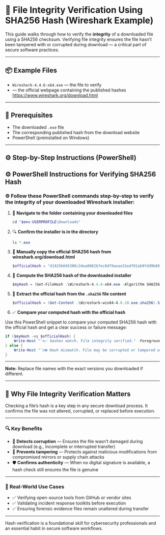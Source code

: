 # 🧪 File Integrity Verification Using SHA256 Hash (Wireshark Example)

This guide walks through how to verify the **integrity** of a downloaded file using a SHA256 checksum. Verifying file integrity ensures the file hasn’t been tampered with or corrupted during download — a critical part of secure software practices.

---

## 📦 Example Files

- `Wireshark-4.4.6-x64.exe` — the file to verify  
-  — the official webpage containing the published hashes https://www.wireshark.org/download.html

---

## 🧰 Prerequisites

- The downloaded `.exe` file  
- The corresponding published hash from the download website  
- PowerShell (preinstalled on Windows)

---

## ⚙️ Step-by-Step Instructions (PowerShell)

## ⚙️ PowerShell Instructions for Verifying SHA256 Hash

### ⚙️ Follow these PowerShell commands step-by-step to verify the integrity of your downloaded Wireshark installer:

1. 📂 **Navigate to the folder containing your downloaded files**

    ```powershell
    cd "$env:USERPROFILE\Downloads"
    ```

2. 🔍 **Confirm the installer is in the directory**

    ```powershell
    ls *.exe
    ```

3. 📖 **Manually copy the official SHA256 hash from wireshark.org/download.html**

    ```powershell
    $officialHash = "d1925b045300c34ea8082b7ec0d79aeae31edf01eb9fdd9b69e069ece785ca93"
    ```

4. 🧮 **Compute the SHA256 hash of the downloaded installer**

    ```powershell
    $myHash = (Get-FileHash .\Wireshark-4.4.6-x64.exe -Algorithm SHA256).Hash
    ```

5. 📄 **Extract the official hash from the `.sha256` file content**

    ```powershell
    $officialHash = (Get-Content .\Wireshark-win64-4.0.10.exe.sha256).Split(" ")[0]
    ```

6. ✅ **Compare your computed hash with the official hash**

Use this PowerShell snippet to compare your computed SHA256 hash with the official hash and get a clear success or failure message:

```powershell
if ($myHash -eq $officialHash) {
    Write-Host "`n✅ Hashes match. File integrity verified." -ForegroundColor Green
} else {
    Write-Host "`n❌ Hash mismatch. File may be corrupted or tampered with." -ForegroundColor Red
}
```
---

**Note:** Replace file names with the exact versions you downloaded if different.


---

## 🧠 Why File Integrity Verification Matters

Checking a file’s hash is a key step in any secure download process. It confirms the file was not altered, corrupted, or replaced before execution.

---

### 🔍 Key Benefits

- 🧪 **Detects corruption** — Ensures the file wasn’t damaged during download (e.g., incomplete or interrupted transfer)  
- 🧨 **Prevents tampering** — Protects against malicious modifications from compromised mirrors or supply chain attacks  
- 🛡️ **Confirms authenticity** — When no digital signature is available, a hash check still ensures the file is genuine  

---

### 📌 Real-World Use Cases

- ✅ Verifying open-source tools from GitHub or vendor sites  
- ✅ Validating incident response toolkits before execution  
- ✅ Ensuring forensic evidence files remain unaltered during transfer  

---

Hash verification is a foundational skill for cybersecurity professionals and an essential habit in secure software workflows.
